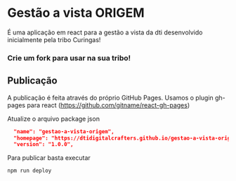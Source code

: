 # Gestão a vista ORIGEM

É uma aplicação em react para a gestão a vista da dti desenvolvido inicialmente pela tribo Curingas!

### Crie um fork para usar na sua tribo!

## Publicação

A publicação é feita através do próprio GitHub Pages.
Usamos o plugin gh-pages para react (https://github.com/gitname/react-gh-pages)

Atualize o arquivo package json

```json
  "name": "gestao-a-vista-origem",
  "homepage": "https://dtidigitalcrafters.github.io/gestao-a-vista-origem",
  "version": "1.0.0",
```

Para publicar basta executar

```bash
npm run deploy
```
